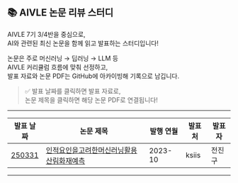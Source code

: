 ## 📚 AIVLE 논문 리뷰 스터디

AIVLE 7기 3/4반을 중심으로,  
AI와 관련된 최신 논문을 함께 읽고 발표하는 스터디입니다!

논문은 주로 머신러닝 → 딥러닝 → LLM 등  
AIVLE 커리큘럼 흐름에 맞춰 선정하고,  
발표 자료와 논문 PDF는 GitHub에 아카이빙해 기록으로 남깁니다.

> ✅ 발표 날짜를 클릭하면 발표 자료로,  
> 논문 제목을 클릭하면 해당 논문 PDF로 연결됩니다!

---

| 발표 날짜 | 논문 제목 | 발행 연월 | 발표처 | 발표자 |
|-----------|------------|-----------|--------|--------|
| [250331](./presentations/week1/_AI%20논문%20같이%20읽고%20성장할%20사람%20구해요!.pdf!.pdf) | [인적요인을고려한머신러닝활용산림화재예측](./papers/week1/인적요인을고려한머신러닝활용산림화재예측.pdf) | 2023-10 | ksiis | 전진구 |

---
